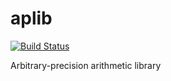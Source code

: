 # aplib

[![Build Status](https://travis-ci.org/mes32/aplib.svg?branch=master)](https://travis-ci.org/mes32/aplib)

Arbitrary-precision arithmetic library
